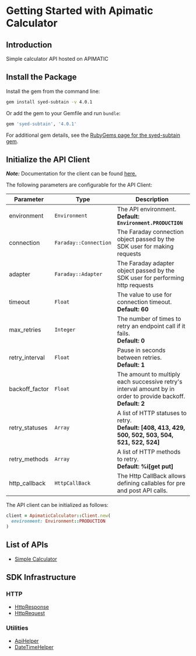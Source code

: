 
# Getting Started with Apimatic Calculator

## Introduction

Simple calculator API hosted on APIMATIC

## Install the Package

Install the gem from the command line:

```bash
gem install syed-subtain -v 4.0.1
```

Or add the gem to your Gemfile and run `bundle`:

```ruby
gem 'syed-subtain', '4.0.1'
```

For additional gem details, see the [RubyGems page for the syed-subtain gem](https://rubygems.org/gems/syed-subtain/versions/4.0.1).

## Initialize the API Client

**_Note:_** Documentation for the client can be found [here.](https://www.github.com/ZahraN444/newpublishcheckruby/tree/4.0.1/doc/client.md)

The following parameters are configurable for the API Client:

| Parameter | Type | Description |
|  --- | --- | --- |
| environment | `Environment` | The API environment. <br> **Default: `Environment.PRODUCTION`** |
| connection | `Faraday::Connection` | The Faraday connection object passed by the SDK user for making requests |
| adapter | `Faraday::Adapter` | The Faraday adapter object passed by the SDK user for performing http requests |
| timeout | `Float` | The value to use for connection timeout. <br> **Default: 60** |
| max_retries | `Integer` | The number of times to retry an endpoint call if it fails. <br> **Default: 0** |
| retry_interval | `Float` | Pause in seconds between retries. <br> **Default: 1** |
| backoff_factor | `Float` | The amount to multiply each successive retry's interval amount by in order to provide backoff. <br> **Default: 2** |
| retry_statuses | `Array` | A list of HTTP statuses to retry. <br> **Default: [408, 413, 429, 500, 502, 503, 504, 521, 522, 524]** |
| retry_methods | `Array` | A list of HTTP methods to retry. <br> **Default: %i[get put]** |
| http_callback | `HttpCallBack` | The Http CallBack allows defining callables for pre and post API calls. |

The API client can be initialized as follows:

```ruby
client = ApimaticCalculator::Client.new(
  environment: Environment::PRODUCTION
)
```

## List of APIs

* [Simple Calculator](https://www.github.com/ZahraN444/newpublishcheckruby/tree/4.0.1/doc/controllers/simple-calculator.md)

## SDK Infrastructure

### HTTP

* [HttpResponse](https://www.github.com/ZahraN444/newpublishcheckruby/tree/4.0.1/doc/http-response.md)
* [HttpRequest](https://www.github.com/ZahraN444/newpublishcheckruby/tree/4.0.1/doc/http-request.md)

### Utilities

* [ApiHelper](https://www.github.com/ZahraN444/newpublishcheckruby/tree/4.0.1/doc/api-helper.md)
* [DateTimeHelper](https://www.github.com/ZahraN444/newpublishcheckruby/tree/4.0.1/doc/date-time-helper.md)

